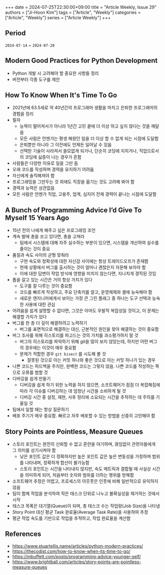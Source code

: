 +++
date = 2024-07-25T22:30:00+09:00
title = "Article Weekly, Issue 29"
authors = ["Ji-Hoon Kim"]
tags = ["Article", "Weekly"]
categories = ["Article", "Weekly"]
series = ["Article Weekly"]
+++

## Period

`2024-07-14` ~ `2024-07-20`

## Modern Good Practices for Python Development

- Python 개발 시 고려해야 할 중요한 사항들 정리
- 버전부터 각종 도구를 제안

## How To Know When It's Time To Go

- 2021년에 63.5세로 약 40년간의 프로그래머 생활을 마치고 은퇴한 프로그래머의 경험을 정리
- 필자
  - 능력이 떨어져서가 아니라 1년간 고민 끝에 더 이상 하고 싶지 않다는 것을 깨달음
  - 모든 사람은 언젠가는 평생 해왔던 일을 더 이상 할 수 없게 되는 시점에 도달함
  - 은퇴뿐만 아니라 그 이전에도 언제든 일어날 수 있음
  - 선택한 기술이 사라져서 쓸모없게 되거나, 단순히 코딩에 지치거나, 직업으로서의 코딩에 싫증이 나는 경우가 흔함
- 사람들은 다양한 이유로 일을 그만 둠
- 오래 코드를 작성하며 경력을 유지하기 어려움
- 자신에게 솔직해져야 함
- 프로그래밍을 그만두는 것 외에도 직장을 옮기는 것도 고려해 봐야 함
- 경력과 능력은 상관없음
- 모든 사람은 언젠가 직업, 고용주, 업계, 심지어 전체 경력이 끝나는 시점에 도달함

## A Bunch of Programming Advice I’d Give To Myself 15 Years Ago

- 15년 전의 나에게 해주고 싶은 프로그래밍 조언
- 계속 발에 총을 쏘고 있다면, 총을 고쳐라
  - 팀에서 시스템에 대해 자주 실수하는 부분이 있으면, 시스템을 개선하여 실수를 줄이는 것이 중요
- 품질과 속도 사이의 균형 맞춰라
  - 구현 속도와 정확성에 대한 자신감 사이에는 항상 트레이드오프가 존재함
  - 현재 상황에서 버그를 출시하는 것이 얼마나 괜찮은지 자문해 보아야 함
  - 이에 대한 답변이 작업 방식에 영향을 미치지 않는다면, 지나치게 경직된 것임
- 톱을 갈고 있는 시간은 거의 항상 가치가 있다
  - 도구를 잘 다루는 것이 중요함
  - 코드를 빠르게 작성하고, 주요 단축키를 알고, 운영체제와 셸에 능숙해야 함
  - 새로운 엔지니어에게서 보이는 가장 큰 그린 플래그 중 하나는 도구 선택과 능숙한 사용에 대한 관심
- 어려움을 쉽게 설명할 수 없다면, 그것은 아마도 우발적 복잡성일 것이고, 이 문제는 해결할 가치가 있다
- 버그를 한 층 더 깊이 해결하려고 노력하기
  - 버그를 표면적으로 해결하는 대신, 근본적인 원인을 찾아 해결하는 것이 중요함
- 버그 조사를 위해 히스토리를 파고드는 것의 가치를 과소평가하지 말 것
  - 버그의 히스토리를 파악하기 위해 git을 많이 보지 않았는데, 하지만 어떤 버그의 경우에는 이것이 매우 중요함
  - 문제가 적합한 경우 `git bisect` 를 시도해 볼 것
    - 잘못된 것으로 아는 커밋 하나와 좋은 것으로 아는 커밋 하나가 있는 경우
- 나쁜 코드는 피드백을 주지만, 완벽한 코드는 그렇지 않음. 나쁜 코드를 작성하는 쪽으로 오류를 범할 것
- 디버깅을 쉽게 만들기
  - 디버깅을 쉽게 하기 위한 노력을 하지 않으면, 소프트웨어가 점점 더 복잡해짐에 따라 각 이슈를 디버깅하는 데 엄청난 시간을 소비하게 될 것
  - 디버깅 시간 중 설정, 재현, 사후 정리에 소요되는 시간을 추적하는 데 주의를 기울일 것
- 팀에서 일할 때는 항상 질문하기
- 배포 주기가 매우 중요함. 빠르고 자주 배포할 수 있는 방법을 신중히 고민해야 함

## Story Points are Pointless, Measure Queues

- 스토리 포인트는 완전히 신뢰할 수 없고 혼란을 야기하며, 끊임없이 관련자들에게 그 의미를 상기시켜야 함
  - 낮은 포인트 값은 더 정확하지만 높은 포인트 값은 높은 변동성을 가정하며 범위를 나타내며, 정확하게 합산이 불가능함
  - 스토리 포인트는 시간을 나타내지 않지만, 속도 메트릭과 결합될 때 사실상 시간을 의미하게 되어, 처음부터 숫자와 범위를 더하는 행위를 방해함
- 소프트웨어 추정은 어렵고, 프로세스의 아웃풋은 인풋에 비해 일반적으로 유익하지 않음
- 팀이 함께 작업을 분석하여 작은 태스크 단위로 나누고 불확실성을 제거하는 것에서 시작
- 태스크 목록은 대기열(Queue)이 되며, 총 태스크 수는 작업량(Job Size)을 나타냄
- Story Point 대신 평균 Task 완료율(Average Task Rate)을 사용하여 추정
- 평균 작업 속도를 기반으로 작업을 추적하고, 작업 완료율을 계산함

## References

- https://www.stuartellis.name/articles/python-modern-practices/
- https://thecodist.com/how-to-know-when-its-time-to-go/
- https://mbuffett.com/posts/programming-advice-younger-self/
- https://www.brightball.com/articles/story-points-are-pointless-measure-queues
